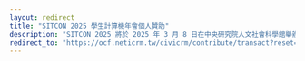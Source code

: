 ```yaml
---
layout: redirect
title: "SITCON 2025 學生計算機年會個人贊助"
description: "SITCON 2025 將於 2025 年 3 月 8 日在中央研究院人文社會科學館舉辦，本活動屬於個人捐款方案，商業贊助請洽 contact@sitcon.org 聯繫。"
redirect_to: "https://ocf.neticrm.tw/civicrm/contribute/transact?reset=1&id=76"
---
```

